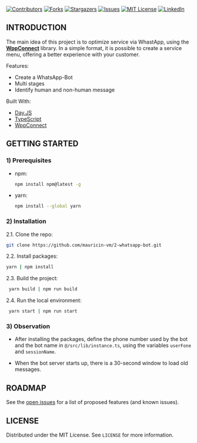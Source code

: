 <!-- PROJECT SHIELDS -->
[![Contributors][contributors-shield]][contributors-url]
[![Forks][forks-shield]][forks-url]
[![Stargazers][stars-shield]][stars-url]
[![Issues][issues-shield]][issues-url]
[![MIT License][license-shield]][license-url]
[![LinkedIn][linkedin-shield]][linkedin-url]

<!-- INTRODUCTION -->
## INTRODUCTION

The main idea of ​​this project is to optimize service via WhastApp, using the **[WppConnect](https://wppconnect.io/)** library. In a simple format, it is possible to create a service menu, offering a better experience with your customer.

Features:
- Create a WhatsApp-Bot
- Multi stages
- Identify human and non-human message

Built With:
- [Day.JS](https://day.js.org/)
- [TypeScript](https://www.typescriptlang.org/)
- [WppConnect](https://wppconnect.io/)

<!-- GETTING STARTED -->
## GETTING STARTED

### 1) Prerequisites

- npm:

  ```sh
  npm install npm@latest -g
  ```

- yarn:

  ```sh
  npm install --global yarn
  ```

### 2) Installation

2.1. Clone the repo:

   ```sh
   git clone https://github.com/mauricin-vm/2-whatsapp-bot.git
   ```

2.2. Install packages:

   ```sh
   yarn | npm install
   ```

2.3. Build the project:

   ```sh
    yarn build | npm run build
   ```

2.4. Run the local environment:

   ```sh
    yarn start | npm run start
   ```

### 3) Observation

- After installing the packages, define the phone number used by the bot and the bot name in `@/src/lib/instance.ts`, using the variables `userFone` and `sessionName`.

- When the bot server starts up, there is a 30-second window to load old messages.

<!-- ROADMAP -->
## ROADMAP

See the [open issues](https://github.com/mauricin-vm/2-whatsapp-bot/issues) for a list of proposed features (and known issues).

<!-- LICENSE -->
## LICENSE

Distributed under the MIT License. See `LICENSE` for more information.

<!-- MARKDOWN LINKS & IMAGES -->
<!-- https://www.markdownguide.org/basic-syntax/#reference-style-links -->
[contributors-shield]: https://img.shields.io/github/contributors/mauricin-vm/2-whatsapp-bot.svg?style=for-the-badge
[contributors-url]: https://github.com/mauricin-vm/2-whatsapp-bot/graphs/contributors
[forks-shield]: https://img.shields.io/github/forks/mauricin-vm/2-whatsapp-bot.svg?style=for-the-badge
[forks-url]: https://github.com/mauricin-vm/2-whatsapp-bot/network/members
[stars-shield]: https://img.shields.io/github/stars/mauricin-vm/2-whatsapp-bot.svg?style=for-the-badge
[stars-url]: https://github.com/mauricin-vm/2-whatsapp-bot/stargazers
[issues-shield]: https://img.shields.io/github/issues/mauricin-vm/2-whatsapp-bot.svg?style=for-the-badge
[issues-url]: https://github.com/mauricin-vm/2-whatsapp-bot/issues
[license-shield]: https://img.shields.io/github/license/mauricin-vm/2-whatsapp-bot.svg?style=for-the-badge
[license-url]: https://github.com/mauricin-vm/2-whatsapp-bot/blob/master/LICENSE
[linkedin-shield]: https://img.shields.io/badge/-LinkedIn-black.svg?style=for-the-badge&logo=linkedin&colorB=555
[linkedin-url]: https://www.linkedin.com/in/mauricin-vm/
